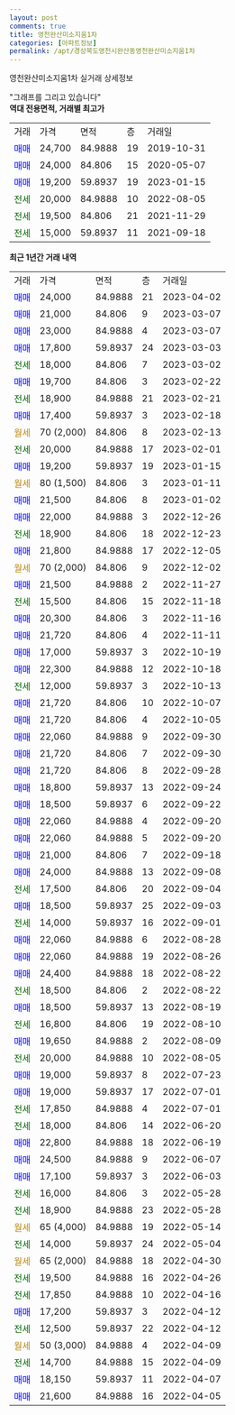 ```yaml
---
layout: post
comments: true
title: 영천완산미소지움1차
categories: [아파트정보]
permalink: /apt/경상북도영천시완산동영천완산미소지움1차
---
```


영천완산미소지움1차 실거래 상세정보

<script type="text/javascript">
  google.charts.load('current', {'packages':['line', 'corechart']});
  google.charts.setOnLoadCallback(drawChart);

  function drawChart() {
    var data = new google.visualization.DataTable();
    data.addColumn('date', '거래일');
    data.addColumn('number', "매매");
    data.addColumn('number', "전세");
    data.addColumn('number', "전매");

    data.addRows([[new Date(Date.parse("2023-04-02")), 24000, null, null], [new Date(Date.parse("2023-03-07")), 21000, null, null], [new Date(Date.parse("2023-03-07")), 23000, null, null], [new Date(Date.parse("2023-03-03")), 17800, null, null], [new Date(Date.parse("2023-03-02")), null, 18000, null], [new Date(Date.parse("2023-02-22")), 19700, null, null], [new Date(Date.parse("2023-02-21")), null, 18900, null], [new Date(Date.parse("2023-02-18")), 17400, null, null], [new Date(Date.parse("2023-02-13")), null, null, null], [new Date(Date.parse("2023-02-01")), null, 20000, null], [new Date(Date.parse("2023-01-15")), 19200, null, null], [new Date(Date.parse("2023-01-11")), null, null, null], [new Date(Date.parse("2023-01-02")), 21500, null, null], [new Date(Date.parse("2022-12-26")), 22000, null, null], [new Date(Date.parse("2022-12-23")), null, 18900, null], [new Date(Date.parse("2022-12-05")), 21800, null, null], [new Date(Date.parse("2022-12-02")), null, null, null], [new Date(Date.parse("2022-11-27")), 21500, null, null], [new Date(Date.parse("2022-11-18")), null, 15500, null], [new Date(Date.parse("2022-11-16")), 20300, null, null], [new Date(Date.parse("2022-11-11")), 21720, null, null], [new Date(Date.parse("2022-10-19")), 17000, null, null], [new Date(Date.parse("2022-10-18")), 22300, null, null], [new Date(Date.parse("2022-10-13")), null, 12000, null], [new Date(Date.parse("2022-10-07")), 21720, null, null], [new Date(Date.parse("2022-10-05")), 21720, null, null], [new Date(Date.parse("2022-09-30")), 22060, null, null], [new Date(Date.parse("2022-09-30")), 21720, null, null], [new Date(Date.parse("2022-09-28")), 21720, null, null], [new Date(Date.parse("2022-09-24")), 18800, null, null], [new Date(Date.parse("2022-09-22")), 18500, null, null], [new Date(Date.parse("2022-09-20")), 22060, null, null], [new Date(Date.parse("2022-09-20")), 22060, null, null], [new Date(Date.parse("2022-09-18")), 21000, null, null], [new Date(Date.parse("2022-09-08")), 24000, null, null], [new Date(Date.parse("2022-09-04")), null, 17500, null], [new Date(Date.parse("2022-09-03")), 18500, null, null], [new Date(Date.parse("2022-09-01")), null, 14000, null], [new Date(Date.parse("2022-08-28")), 22060, null, null], [new Date(Date.parse("2022-08-26")), 22060, null, null], [new Date(Date.parse("2022-08-22")), 24400, null, null], [new Date(Date.parse("2022-08-22")), null, 18500, null], [new Date(Date.parse("2022-08-19")), 18500, null, null], [new Date(Date.parse("2022-08-10")), null, 16800, null], [new Date(Date.parse("2022-08-09")), 19650, null, null], [new Date(Date.parse("2022-08-05")), null, 20000, null], [new Date(Date.parse("2022-07-23")), 19000, null, null], [new Date(Date.parse("2022-07-01")), 19000, null, null], [new Date(Date.parse("2022-07-01")), null, 17850, null], [new Date(Date.parse("2022-06-20")), null, 18000, null], [new Date(Date.parse("2022-06-19")), 22800, null, null], [new Date(Date.parse("2022-06-07")), 24500, null, null], [new Date(Date.parse("2022-06-03")), 17100, null, null], [new Date(Date.parse("2022-05-28")), null, 16000, null], [new Date(Date.parse("2022-05-28")), null, 18900, null], [new Date(Date.parse("2022-05-14")), null, null, null], [new Date(Date.parse("2022-05-04")), null, 14000, null], [new Date(Date.parse("2022-04-30")), null, null, null], [new Date(Date.parse("2022-04-26")), null, 19500, null], [new Date(Date.parse("2022-04-16")), null, 17850, null], [new Date(Date.parse("2022-04-12")), 17200, null, null], [new Date(Date.parse("2022-04-12")), null, 12500, null], [new Date(Date.parse("2022-04-09")), null, null, null], [new Date(Date.parse("2022-04-09")), null, 14700, null], [new Date(Date.parse("2022-04-07")), 18150, null, null], [new Date(Date.parse("2022-04-05")), 21600, null, null]]);

    var options = {
      hAxis: {
        format: 'yyyy/MM/dd'
      },    
      lineWidth: 0,
      pointsVisible: true,    
      title: '최근 1년간 유형별 실거래가 분포',
      legend: { position: 'bottom' }
    };

    var formatter = new google.visualization.NumberFormat({pattern:'###,###'} );
    formatter.format(data, 1);
    formatter.format(data, 2);
    
    setTimeout(function() {
        var chart = new google.visualization.LineChart(document.getElementById('columnchart_material'));
        chart.draw(data, (options));
        document.getElementById('loading').style.display = 'none';
    }, 200);
  }
</script>


<div id="loading" style="z-index:20; display: block; margin-left: 0px">"그래프를 그리고 있습니다"</div>
<div id="columnchart_material" style="width: 95%; margin-left: 0px; display: block"></div>
<!-- contents start -->
<b>역대 전용면적, 거래별 최고가</b>
<table class="sortable">
    <tr>
      <td>거래</td>
      <td>가격</td>
      <td>면적</td>
      <td>층</td>
      <td>거래일</td>
    </tr>
        <tr>
          <td><a style="color: blue">매매</a></td>
          <td>24,700</td>
          <td>84.9888</td>
          <td>19</td>
          <td>2019-10-31</td>
        </tr>            <tr>
          <td><a style="color: blue">매매</a></td>
          <td>24,000</td>
          <td>84.806</td>
          <td>15</td>
          <td>2020-05-07</td>
        </tr>            <tr>
          <td><a style="color: blue">매매</a></td>
          <td>19,200</td>
          <td>59.8937</td>
          <td>19</td>
          <td>2023-01-15</td>
        </tr>        
        <tr>
              <td><a style="color: darkgreen">전세</a></td>
              <td>20,000</td>
              <td>84.9888</td>
              <td>10</td>
              <td>2022-08-05</td>
            </tr>            <tr>
              <td><a style="color: darkgreen">전세</a></td>
              <td>19,500</td>
              <td>84.806</td>
              <td>21</td>
              <td>2021-11-29</td>
            </tr>            <tr>
              <td><a style="color: darkgreen">전세</a></td>
              <td>15,000</td>
              <td>59.8937</td>
              <td>11</td>
              <td>2021-09-18</td>
            </tr>        
    
</table>

<b>최근 1년간 거래 내역</b>

<table class="sortable">
    <tr>
      <td>거래</td>
      <td>가격</td>
      <td>면적</td>
      <td>층</td>
      <td>거래일</td>
    </tr>
    <tr>
      <td><a style="color: blue">매매</a></td>
      <td>24,000</td>
      <td>84.9888</td>
      <td>21</td>
      <td>2023-04-02</td>
    </tr>          <tr>
      <td><a style="color: blue">매매</a></td>
      <td>21,000</td>
      <td>84.806</td>
      <td>9</td>
      <td>2023-03-07</td>
    </tr>          <tr>
      <td><a style="color: blue">매매</a></td>
      <td>23,000</td>
      <td>84.9888</td>
      <td>4</td>
      <td>2023-03-07</td>
    </tr>          <tr>
      <td><a style="color: blue">매매</a></td>
      <td>17,800</td>
      <td>59.8937</td>
      <td>24</td>
      <td>2023-03-03</td>
    </tr>          <tr>
      <td><a style="color: darkgreen">전세</a></td>
      <td>18,000</td>
      <td>84.806</td>
      <td>7</td>
      <td>2023-03-02</td>
    </tr>          <tr>
      <td><a style="color: blue">매매</a></td>
      <td>19,700</td>
      <td>84.806</td>
      <td>3</td>
      <td>2023-02-22</td>
    </tr>          <tr>
      <td><a style="color: darkgreen">전세</a></td>
      <td>18,900</td>
      <td>84.9888</td>
      <td>21</td>
      <td>2023-02-21</td>
    </tr>          <tr>
      <td><a style="color: blue">매매</a></td>
      <td>17,400</td>
      <td>59.8937</td>
      <td>3</td>
      <td>2023-02-18</td>
    </tr>          <tr>
      <td><a style="color: darkgoldenrod">월세</a></td>
      <td>70 (2,000)</td>
      <td>84.806</td>
      <td>8</td>
      <td>2023-02-13</td>
    </tr>          <tr>
      <td><a style="color: darkgreen">전세</a></td>
      <td>20,000</td>
      <td>84.9888</td>
      <td>17</td>
      <td>2023-02-01</td>
    </tr>          <tr>
      <td><a style="color: blue">매매</a></td>
      <td>19,200</td>
      <td>59.8937</td>
      <td>19</td>
      <td>2023-01-15</td>
    </tr>          <tr>
      <td><a style="color: darkgoldenrod">월세</a></td>
      <td>80 (1,500)</td>
      <td>84.806</td>
      <td>3</td>
      <td>2023-01-11</td>
    </tr>          <tr>
      <td><a style="color: blue">매매</a></td>
      <td>21,500</td>
      <td>84.806</td>
      <td>8</td>
      <td>2023-01-02</td>
    </tr>          <tr>
      <td><a style="color: blue">매매</a></td>
      <td>22,000</td>
      <td>84.9888</td>
      <td>3</td>
      <td>2022-12-26</td>
    </tr>          <tr>
      <td><a style="color: darkgreen">전세</a></td>
      <td>18,900</td>
      <td>84.806</td>
      <td>18</td>
      <td>2022-12-23</td>
    </tr>          <tr>
      <td><a style="color: blue">매매</a></td>
      <td>21,800</td>
      <td>84.9888</td>
      <td>17</td>
      <td>2022-12-05</td>
    </tr>          <tr>
      <td><a style="color: darkgoldenrod">월세</a></td>
      <td>70 (2,000)</td>
      <td>84.806</td>
      <td>9</td>
      <td>2022-12-02</td>
    </tr>          <tr>
      <td><a style="color: blue">매매</a></td>
      <td>21,500</td>
      <td>84.9888</td>
      <td>2</td>
      <td>2022-11-27</td>
    </tr>          <tr>
      <td><a style="color: darkgreen">전세</a></td>
      <td>15,500</td>
      <td>84.806</td>
      <td>15</td>
      <td>2022-11-18</td>
    </tr>          <tr>
      <td><a style="color: blue">매매</a></td>
      <td>20,300</td>
      <td>84.806</td>
      <td>3</td>
      <td>2022-11-16</td>
    </tr>          <tr>
      <td><a style="color: blue">매매</a></td>
      <td>21,720</td>
      <td>84.806</td>
      <td>4</td>
      <td>2022-11-11</td>
    </tr>          <tr>
      <td><a style="color: blue">매매</a></td>
      <td>17,000</td>
      <td>59.8937</td>
      <td>3</td>
      <td>2022-10-19</td>
    </tr>          <tr>
      <td><a style="color: blue">매매</a></td>
      <td>22,300</td>
      <td>84.9888</td>
      <td>12</td>
      <td>2022-10-18</td>
    </tr>          <tr>
      <td><a style="color: darkgreen">전세</a></td>
      <td>12,000</td>
      <td>59.8937</td>
      <td>3</td>
      <td>2022-10-13</td>
    </tr>          <tr>
      <td><a style="color: blue">매매</a></td>
      <td>21,720</td>
      <td>84.806</td>
      <td>10</td>
      <td>2022-10-07</td>
    </tr>          <tr>
      <td><a style="color: blue">매매</a></td>
      <td>21,720</td>
      <td>84.806</td>
      <td>4</td>
      <td>2022-10-05</td>
    </tr>          <tr>
      <td><a style="color: blue">매매</a></td>
      <td>22,060</td>
      <td>84.9888</td>
      <td>9</td>
      <td>2022-09-30</td>
    </tr>          <tr>
      <td><a style="color: blue">매매</a></td>
      <td>21,720</td>
      <td>84.806</td>
      <td>7</td>
      <td>2022-09-30</td>
    </tr>          <tr>
      <td><a style="color: blue">매매</a></td>
      <td>21,720</td>
      <td>84.806</td>
      <td>8</td>
      <td>2022-09-28</td>
    </tr>          <tr>
      <td><a style="color: blue">매매</a></td>
      <td>18,800</td>
      <td>59.8937</td>
      <td>13</td>
      <td>2022-09-24</td>
    </tr>          <tr>
      <td><a style="color: blue">매매</a></td>
      <td>18,500</td>
      <td>59.8937</td>
      <td>6</td>
      <td>2022-09-22</td>
    </tr>          <tr>
      <td><a style="color: blue">매매</a></td>
      <td>22,060</td>
      <td>84.9888</td>
      <td>4</td>
      <td>2022-09-20</td>
    </tr>          <tr>
      <td><a style="color: blue">매매</a></td>
      <td>22,060</td>
      <td>84.9888</td>
      <td>5</td>
      <td>2022-09-20</td>
    </tr>          <tr>
      <td><a style="color: blue">매매</a></td>
      <td>21,000</td>
      <td>84.806</td>
      <td>7</td>
      <td>2022-09-18</td>
    </tr>          <tr>
      <td><a style="color: blue">매매</a></td>
      <td>24,000</td>
      <td>84.9888</td>
      <td>13</td>
      <td>2022-09-08</td>
    </tr>          <tr>
      <td><a style="color: darkgreen">전세</a></td>
      <td>17,500</td>
      <td>84.806</td>
      <td>20</td>
      <td>2022-09-04</td>
    </tr>          <tr>
      <td><a style="color: blue">매매</a></td>
      <td>18,500</td>
      <td>59.8937</td>
      <td>25</td>
      <td>2022-09-03</td>
    </tr>          <tr>
      <td><a style="color: darkgreen">전세</a></td>
      <td>14,000</td>
      <td>59.8937</td>
      <td>16</td>
      <td>2022-09-01</td>
    </tr>          <tr>
      <td><a style="color: blue">매매</a></td>
      <td>22,060</td>
      <td>84.9888</td>
      <td>6</td>
      <td>2022-08-28</td>
    </tr>          <tr>
      <td><a style="color: blue">매매</a></td>
      <td>22,060</td>
      <td>84.9888</td>
      <td>19</td>
      <td>2022-08-26</td>
    </tr>          <tr>
      <td><a style="color: blue">매매</a></td>
      <td>24,400</td>
      <td>84.9888</td>
      <td>18</td>
      <td>2022-08-22</td>
    </tr>          <tr>
      <td><a style="color: darkgreen">전세</a></td>
      <td>18,500</td>
      <td>84.806</td>
      <td>2</td>
      <td>2022-08-22</td>
    </tr>          <tr>
      <td><a style="color: blue">매매</a></td>
      <td>18,500</td>
      <td>59.8937</td>
      <td>13</td>
      <td>2022-08-19</td>
    </tr>          <tr>
      <td><a style="color: darkgreen">전세</a></td>
      <td>16,800</td>
      <td>84.806</td>
      <td>19</td>
      <td>2022-08-10</td>
    </tr>          <tr>
      <td><a style="color: blue">매매</a></td>
      <td>19,650</td>
      <td>84.9888</td>
      <td>2</td>
      <td>2022-08-09</td>
    </tr>          <tr>
      <td><a style="color: darkgreen">전세</a></td>
      <td>20,000</td>
      <td>84.9888</td>
      <td>10</td>
      <td>2022-08-05</td>
    </tr>          <tr>
      <td><a style="color: blue">매매</a></td>
      <td>19,000</td>
      <td>59.8937</td>
      <td>8</td>
      <td>2022-07-23</td>
    </tr>          <tr>
      <td><a style="color: blue">매매</a></td>
      <td>19,000</td>
      <td>59.8937</td>
      <td>17</td>
      <td>2022-07-01</td>
    </tr>          <tr>
      <td><a style="color: darkgreen">전세</a></td>
      <td>17,850</td>
      <td>84.9888</td>
      <td>4</td>
      <td>2022-07-01</td>
    </tr>          <tr>
      <td><a style="color: darkgreen">전세</a></td>
      <td>18,000</td>
      <td>84.806</td>
      <td>14</td>
      <td>2022-06-20</td>
    </tr>          <tr>
      <td><a style="color: blue">매매</a></td>
      <td>22,800</td>
      <td>84.9888</td>
      <td>18</td>
      <td>2022-06-19</td>
    </tr>          <tr>
      <td><a style="color: blue">매매</a></td>
      <td>24,500</td>
      <td>84.9888</td>
      <td>9</td>
      <td>2022-06-07</td>
    </tr>          <tr>
      <td><a style="color: blue">매매</a></td>
      <td>17,100</td>
      <td>59.8937</td>
      <td>3</td>
      <td>2022-06-03</td>
    </tr>          <tr>
      <td><a style="color: darkgreen">전세</a></td>
      <td>16,000</td>
      <td>84.806</td>
      <td>3</td>
      <td>2022-05-28</td>
    </tr>          <tr>
      <td><a style="color: darkgreen">전세</a></td>
      <td>18,900</td>
      <td>84.9888</td>
      <td>23</td>
      <td>2022-05-28</td>
    </tr>          <tr>
      <td><a style="color: darkgoldenrod">월세</a></td>
      <td>65 (4,000)</td>
      <td>84.9888</td>
      <td>19</td>
      <td>2022-05-14</td>
    </tr>          <tr>
      <td><a style="color: darkgreen">전세</a></td>
      <td>14,000</td>
      <td>59.8937</td>
      <td>24</td>
      <td>2022-05-04</td>
    </tr>          <tr>
      <td><a style="color: darkgoldenrod">월세</a></td>
      <td>65 (2,000)</td>
      <td>84.9888</td>
      <td>18</td>
      <td>2022-04-30</td>
    </tr>          <tr>
      <td><a style="color: darkgreen">전세</a></td>
      <td>19,500</td>
      <td>84.9888</td>
      <td>16</td>
      <td>2022-04-26</td>
    </tr>          <tr>
      <td><a style="color: darkgreen">전세</a></td>
      <td>17,850</td>
      <td>84.9888</td>
      <td>10</td>
      <td>2022-04-16</td>
    </tr>          <tr>
      <td><a style="color: blue">매매</a></td>
      <td>17,200</td>
      <td>59.8937</td>
      <td>3</td>
      <td>2022-04-12</td>
    </tr>          <tr>
      <td><a style="color: darkgreen">전세</a></td>
      <td>12,500</td>
      <td>59.8937</td>
      <td>22</td>
      <td>2022-04-12</td>
    </tr>          <tr>
      <td><a style="color: darkgoldenrod">월세</a></td>
      <td>50 (3,000)</td>
      <td>84.9888</td>
      <td>4</td>
      <td>2022-04-09</td>
    </tr>          <tr>
      <td><a style="color: darkgreen">전세</a></td>
      <td>14,700</td>
      <td>84.9888</td>
      <td>15</td>
      <td>2022-04-09</td>
    </tr>          <tr>
      <td><a style="color: blue">매매</a></td>
      <td>18,150</td>
      <td>59.8937</td>
      <td>11</td>
      <td>2022-04-07</td>
    </tr>          <tr>
      <td><a style="color: blue">매매</a></td>
      <td>21,600</td>
      <td>84.9888</td>
      <td>16</td>
      <td>2022-04-05</td>
    </tr>      </table>
<!-- contents end -->    

